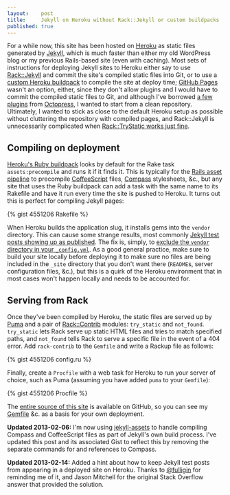 ```yaml
---
layout:    post
title:     Jekyll on Heroku without Rack::Jekyll or custom buildpacks
published: true
---
```


For a while now, this site has been hosted on [Heroku][] as static files
generated by [Jekyll][], which is much faster than either my old
WordPress blog or my previous Rails-based site (even with caching). Most
sets of instructions for deploying Jekyll sites to Heroku either say to
use [Rack::Jekyll][] and commit the site's compiled static files into
Git, or to use a [custom Heroku buildpack][] to compile the site at
deploy time; [GitHub Pages][] wasn't an option, either, since they don't
allow plugins and I would have to commit the compiled static files to
Git, and although I've borrowed [a few plugins][] from [Octopress][], I
wanted to start from a clean repository. Ultimately, I wanted to stick
as close to the default Heroku setup as possible without cluttering the
repository with compiled pages, and Rack::Jekyll is unnecessarily
complicated when [Rack::TryStatic works just fine][].

<!-- more -->

## Compiling on deployment

[Heroku's Ruby buildpack][] looks by default for the Rake task
`assets:precompile` and runs it if it finds it. This is typically for
the [Rails asset pipeline][] to precompile [CoffeeScript][] files,
[Compass][] stylesheets, &c., but any site that uses the Ruby buildpack
can add a task with the same name to its Rakefile and have it run every
time the site is pushed to Heroku. It turns out this is perfect for
compiling Jekyll pages:

{% gist 4551206 Rakefile %}

When Heroku builds the application slug, it installs gems into the
`vendor` directory. This can cause some strange results, most commonly
[Jekyll test posts showing up as published][]. The fix is, simply, to
[exclude the `vendor` directory in your `_config.yml`][excl]. As a good
general practice, make sure to build your site locally before deploying
it to make sure no files are being included in the `_site` directory
that you don't want there (`README`s, server configuration files, &c.),
but this is a quirk of the Heroku environment that in most cases won't
happen locally and needs to be accounted for.

## Serving from Rack

Once they've been compiled by Heroku, the static files are served up by
[Puma][] and a pair of [Rack::Contrib][] modules: `try_static` and
`not_found`. `try_static` lets Rack serve up static HTML files and
tries to match specified paths, and `not_found` tells Rack to serve a
specific file in the event of a 404 error. Add `rack-contrib` to the
`Gemfile` and write a Rackup file as follows:

{% gist 4551206 config.ru %}

Finally, create a `Procfile` with a web task for Heroku to run your
server of choice, such as Puma (assuming you have added `puma` to
your `Gemfile`):

{% gist 4551206 Procfile %}

The [entire source of this site][] is available on GitHub, so you can
see my [Gemfile][] &c. as a basis for your own deployment.

**Updated 2013-02-06:** I'm now using [jekyll-assets][] to handle
compiling Compass and CoffeeScript files as part of Jekyll's own build
process. I've updated this post and its associated Gist to reflect this
by removing the separate commands for and references to Compass.

**Updated 2013-02-14:** Added a hint about how to keep Jekyll test posts
from appearing in a deployed site on Heroku. Thanks to [@fulligin][] for
reminding me of it, and Jason Mitchell for the original Stack Overflow
answer that provided the solution.

[Heroku]: http://www.heroku.com/
[Jekyll]: http://jekyllrb.com/
[Rack::Jekyll]: https://github.com/adaoraul/rack-jekyll
[custom Heroku buildpack]: https://github.com/mattmanning/heroku-buildpack-ruby-jekyll
[GitHub Pages]: http://pages.github.com/
[a few plugins]: https://github.com/jbhannah/jbhannah.net/tree/master/_plugins
[Octopress]: http://octopress.org/
[Rack::TryStatic works just fine]: http://mwmanning.com/2011/12/04/Jekyll-on-Heroku-Part-2.html
[Heroku's Ruby buildpack]: https://github.com/heroku/heroku-buildpack-ruby/blob/master/lib/language_pack/ruby.rb#L682
[Rails asset pipeline]: http://guides.rubyonrails.org/asset_pipeline.html
[CoffeeScript]: http://coffeescript.org/
[Compass]: http://compass-style.org/
[Jekyll test posts showing up as published]: http://stackoverflow.com/questions/12241403/jekyll-on-heroku-listing-additional-internal-posts-i-havent-created
[excl]: https://github.com/jbhannah/jbhannah.net/commit/ff5bf39e8a7e4ebc5e3031e007ee8859f97c3fb3
[Puma]: http://puma.io/
[Rack::Contrib]: https://github.com/rack/rack-contrib
[entire source of this site]: https://github.com/jbhannah/jbhannah.net
[Compass settings]: https://github.com/jbhannah/jbhannah.net/blob/master/compass.rb
[Gemfile]: https://github.com/jbhannah/jbhannah.net/blob/master/Gemfile
[jekyll-assets]: https://github.com/ixti/jekyll-assets
[@fulligin]: https://twitter.com/fulligin
